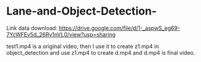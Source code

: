 # Lane-and-Object-Detection-
Link data download: https://drive.google.com/file/d/1-_aspwS_eg69-7YcWFEv5d_26Ry1nVL0/view?usp=sharing



test1.mp4 is a original video, then I use it to create z1.mp4 in object_detection and use z1.mp4  to create d.mp4 and d.mp4 is final video. 
